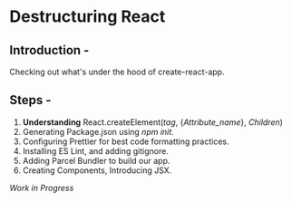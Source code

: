 # Destructuring React

## Introduction -

Checking out what's under the hood of create-react-app.

## Steps -

1. **Understanding** React.createElement(_tag_, {_Attribute_name_}, _Children_)
2. Generating Package.json using _npm init_.
3. Configuring Prettier for best code formatting practices.
4. Installing ES Lint, and adding gitignore.
5. Adding Parcel Bundler to build our app.
6. Creating Components, Introducing JSX.

_Work in Progress_
